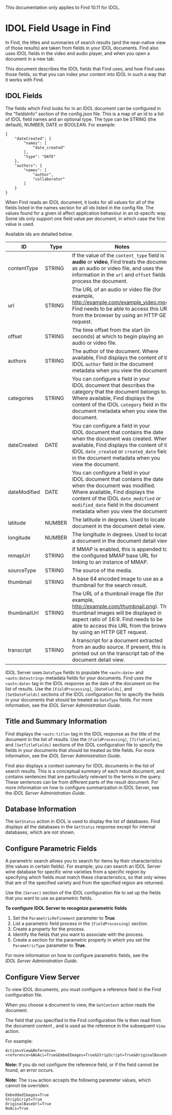 This documentation only applies to Find 10.11 for IDOL.

# IDOL Field Usage in Find #
In Find, the titles and summaries of search results (and the near-native view of those results) are taken from fields in your IDOL documents. Find also uses IDOL fields in the video and audio player, and when you open a document in a new tab.

This document describes the IDOL fields that Find uses, and how Find uses those fields, so that you can index your content into IDOL in such a way that it works with Find.

## IDOL Fields ##
The fields which Find looks for in an IDOL document can be configured in the "fieldsInfo" section of the config.json file. This is a map of an id to a list of IDOL field names and an optional type. The type can be STRING (the default), NUMBER, DATE or BOOLEAN. For example:

````
{
    "dateCreated": {
        "names": [
            "date_created"
        ],
        "type": "DATE"
    },
    "authors": {
        "names": [
            "author",
            "collaborator"
        ]
    }
}
````

When Find reads an IDOL document, it looks for all values for all of the fields listed in the names section for all ids listed in the config file. The values found for a given id affect application behaviour in an id-specifc way. Some ids only support one field value per document, in which case the first value is used.

Available ids are detailed below.

| ID            | Type | Notes                                                 | Default Names            |
| ------------- | ---- | ----------------------------------------------------- | ------------------------ |
| contentType | STRING | If the value of the `content_type` field is **audio** or **video**, Find treats the document as an audio or video file, and uses the information in the `url` and `offset` fields to process the document. | AU_REPOSITORY_METADATA_TYPE_STRING |
| url | STRING | The URL of an audio or video file (for example, http://example.com/example_video.mp4). Find needs to be able to access this URL from the browser by using an HTTP GET request. | AU_REPOSITORY_METADATA_URL_FILE_STRING |
| offset | STRING | The time offset from the start (in seconds) at which to begin playing an audio or video file. | OFFSET |
| authors | STRING | The author of the document. Where available, Find displays the content of the IDOL `author` field in the document metadata when you view the document. | AU_DOCUMENT_METADATA_AUTHOR_STRING |
| categories | STRING | You can configure a field in your IDOL document that describes the category that the document belongs to. Where available, Find displays the content of the IDOL `category` field in the document metadata when you view the document. | AU_REPOSITORY_METADATA_CATEGORY_STRING |
| dateCreated | DATE | You can configure a field in your IDOL document that contains the date when the document was created. Where available, Find displays the content of the IDOL `date_created` or `created_date` field in the document metadata when you view the document. | AU_DOCUMENT_METADATA_DATE_CREATED_EPOCHSECONDS |
| dateModified | DATE | You can configure a field in your IDOL document that contains the date when the document was modified. Where available, Find displays the content of the IDOL `date_modified` or `modified_date` field in the document metadata when you view the document. | AU_DOCUMENT_METADATA_DATE_MODIFIED_EPOCHSECONDS |
| latitude | NUMBER | The latitude in degrees. Used to locate a document in the document detail view. | LAT |
| longitude | NUMBER | The longitude in degrees. Used to locate a document in the document detail view. | LON |
| mmapUrl | STRING | If MMAP is enabled, this is appended to the configured MMAP base URL for linking to an instance of MMAP. | MMAP_PROXY_URL |
| sourceType | STRING | The source of the media. | SOURCETYPE |
| thumbnail | STRING | A base 64 encoded image to use as a thumbnail for the search result. | PREVIEW_THUMBNAIL_BASE64 |
| thumbnailUrl | STRING | The URL of a thumbnail image file (for example, http://example.com/thumbnail.png). The thumbnail images will be displayed in aspect ratio of 16:9. Find needs to be able to access this URL from the browser by using an HTTP GET request. | THUMBNAIL_URL |
| transcript | STRING | A transcript for a document extracted from an audio source. If present, this is printed out on the transcript tab of the document detail view. | TRANSCRIPTION_CONTENT |

IDOL Server uses `DateType` fields to populate the `<autn:date>` and `<autn:datestring>` metadata fields for your documents. Find uses the `<autn:date>` tag in the IDOL response as the date of the document on the list of results. Use the `[FieldProcessing]`, `[DateFields]`, and `[SetDateFields]` sections of the IDOL configuration file to specify the fields in your documents that should be treated as `DateType` fields. For more information, see the *IDOL Server Administration Guide*.

## Title and Summary Information ##
Find displays the `<autn:title>` tag in the IDOL response as the title of the document in the list of results. Use the `[FieldProcessing]`, `[TitleFields]`, and `[SetTitleFields]` sections of the IDOL configuration file to specify the fields in your documents that should be treated as title fields. For more information, see the *IDOL Server Administration Guide*.
        
Find also displays a context summary for IDOL documents in the list of search results. This is a conceptual summary of each result document, and contains sentences that are particularly relevant to the terms in the query. These sentences can be from different parts of the result document. For more information on how to configure summarization in IDOL Server, see the *IDOL Server Administration Guide*.

## Database Information ##

The `GetStatus` action in IDOL is used to display the list of databases. Find displays all the databases in the `GetStatus` response except for internal databases, which are not shown.

## Configure Parametric Fields ##
A parametric search allows you to search for items by their characteristics (the values in certain fields).  For example, you can search an IDOL Server wine database for specific wine varieties from a specific region by specifying which fields must match these characteristics, so that only wines that are of the specified variety and from the specified region are returned.
        
Use the `[Server]` section of the IDOL configuration file to set up the fields that you want to use as parametric fields.

**To configure IDOL Server to recognize parametric fields**

1. Set the `ParametricRefinement` parameter to **True**.
1. List a parametric field process in the `[FieldProcessing]` section.
1. Create a property for the process.
1. Identify the fields that you want to associate with the process.
1. Create a section for the parametric property in which you set the `ParametricType` parameter to **True**.

For more information on how to configure parametric fields, see the *IDOL Server Administration Guide*.

## Configure View Server ##
        
To view IDOL documents, you must configure a reference field in the Find configuration file.

When you choose a document to view, the `GetContent` action reads the document.

The field that you specified in the Find configuration file is then read from the document content , and is used as the reference in the subsequent `View` action.

For example:

    Action=View&Reference=<reference>&NoAci=True&EmbedImages=True&StripScript=True&OriginalBaseUrl=True

**Note:** If you do not configure the reference field, or if the field cannot be found, an error occurs.

**Note:** The `View` action accepts the following parameter values, which cannot be overriden:

    EmbeddedImages=True
    StripScript=True
    OriginalBaseUrl=True
    NoAci=True